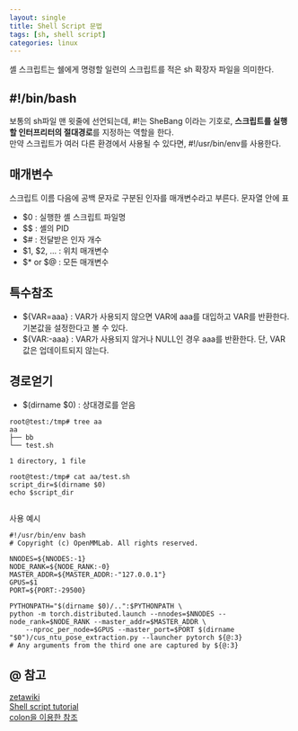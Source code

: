 ```yaml
---
layout: single
title: Shell Script 문법
tags: [sh, shell script]
categories: linux
---
```


셸 스크립트는 쉘에게 명령할 일련의 스크립트를 적은 sh 확장자 파일을 의미한다.

## #!/bin/bash
 보통의 sh파일 맨 윗줄에 선언되는데, #!는 SheBang 이라는 기호로, 
 **스크립트를 실행할 인터프리터의 절대경로**를 지정하는 역할을 한다.    
만약 스크립트가 여러 다른 환경에서 사용될 수 있다면, #!/usr/bin/env를 사용한다.    

## 매개변수
스크립트 이름 다음에 공백 문자로 구분된 인자를 매개변수라고 부른다. 문자열 안에 표
- $0 : 실행한 셸 스크립트 파일명
- $$ : 셸의 PID
- $# : 전달받은 인자 개수
- $1, $2, ... : 위치 매개변수
- $* or $@ : 모든 매개변수
 
## 특수참조
- ${VAR=aaa} : VAR가 사용되지 않으면 VAR에 aaa를 대입하고 VAR를 반환한다. 기본값을 설정한다고 볼 수 있다. 
- ${VAR:-aaa} : VAR가 사용되지 않거나 NULL인 경우 aaa를 반환한다. 단, VAR값은 업데이트되지 않는다.
  
## 경로얻기
- $(dirname $0) : 상대경로를 얻음
```commandline
root@test:/tmp# tree aa
aa
├── bb
└── test.sh

1 directory, 1 file

root@test:/tmp# cat aa/test.sh
script_dir=$(dirname $0)
echo $script_dir


```
사용 예시
```commandline
#!/usr/bin/env bash
# Copyright (c) OpenMMLab. All rights reserved.

NNODES=${NNODES:-1}
NODE_RANK=${NODE_RANK:-0}
MASTER_ADDR=${MASTER_ADDR:-"127.0.0.1"}
GPUS=$1
PORT=${PORT:-29500}

PYTHONPATH="$(dirname $0)/..":$PYTHONPATH \
python -m torch.distributed.launch --nnodes=$NNODES --node_rank=$NODE_RANK --master_addr=$MASTER_ADDR \
    --nproc_per_node=$GPUS --master_port=$PORT $(dirname "$0")/cus_ntu_pose_extraction.py --launcher pytorch ${@:3}
# Any arguments from the third one are captured by ${@:3}

```

## @ 참고
[zetawiki](https://zetawiki.com/wiki/Bash_%EC%89%98%EC%8A%A4%ED%81%AC%EB%A6%BD%ED%8A%B8_%EC%83%81%EB%8C%80%EA%B2%BD%EB%A1%9C_%EC%96%BB%EA%B8%B0)         
[Shell script tutorial](https://www.shellscript.sh/quickref.html)       
[colon을 이용한 참조](https://tldp.org/LDP/abs/html/parameter-substitution.html#EXPREPL1)         